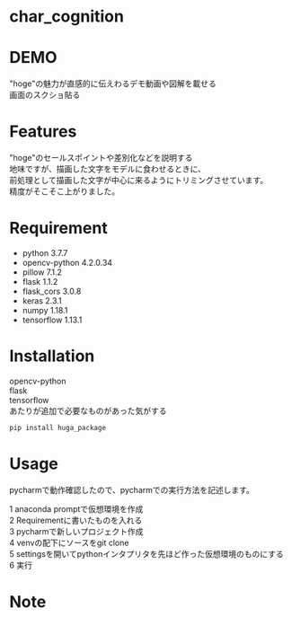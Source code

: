 # char_cognition
# DEMO
 
"hoge"の魅力が直感的に伝えわるデモ動画や図解を載せる  
画面のスクショ貼る
 
# Features
 
"hoge"のセールスポイントや差別化などを説明する  
地味ですが、描画した文字をモデルに食わせるときに、  
前処理として描画した文字が中心に来るようにトリミングさせています。  
精度がそこそこ上がりました。  

# Requirement

* python	3.7.7
* opencv-python	4.2.0.34
* pillow	7.1.2
* flask	1.1.2
* flask_cors	3.0.8
* keras	2.3.1
* numpy	1.18.1
* tensorflow	1.13.1

 
# Installation
 
opencv-python  
flask  
tensorflow   
あたりが追加で必要なものがあった気がする

```bash
pip install huga_package
```
 
# Usage
 
pycharmで動作確認したので、pycharmでの実行方法を記述します。

1 anaconda promptで仮想環境を作成  
2 Requirementに書いたものを入れる  
3 pycharmで新しいプロジェクト作成  
4 venvの配下にソースをgit clone  
5 settingsを開いてpythonインタプリタを先ほど作った仮想環境のものにする  
6 実行  
 
# Note
 
